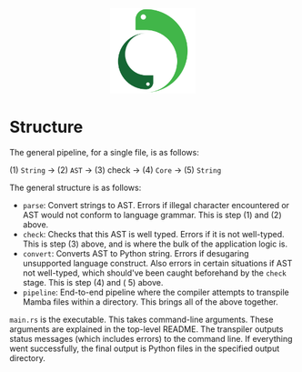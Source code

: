 <p align="center">
    <img src="../image/logo.svg" height="150" alt="Mamba logo"/>
</p>

# Structure

The general pipeline, for a single file, is as follows:

(1) `String` -> (2) `AST` -> (3) check -> (4) `Core` -> (5) `String`

The general structure is as follows:

- `parse`: Convert strings to AST. Errors if illegal character encountered or AST would not conform to language grammar.
  This is step (1) and (2) above.
- `check`: Checks that this AST is well typed. Errors if it is not well-typed. This is step (3) above, and is where the
  bulk of the application logic is.
- `convert`: Converts AST to Python string. Errors if desugaring unsupported language construct. Also errors in certain
  situations if AST not well-typed, which should've been caught beforehand by the `check` stage. This is step (4) and (
  5) above.
- `pipeline`: End-to-end pipeline where the compiler attempts to transpile Mamba files within a directory. This brings
  all of the above together.

`main.rs` is the executable. This takes command-line arguments. These arguments are explained in the top-level README.
The transpiler outputs status messages (which includes errors) to the command line. If everything went successfully, the
final output is Python files in the specified output directory.
